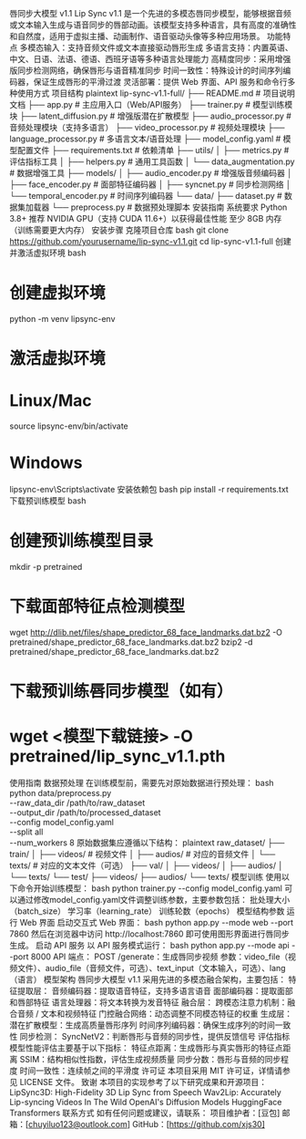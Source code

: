 唇同步大模型 v1.1
Lip Sync v1.1 是一个先进的多模态唇同步模型，能够根据音频或文本输入生成与语音同步的唇部动画。该模型支持多种语言，具有高度的准确性和自然度，适用于虚拟主播、动画制作、语音驱动头像等多种应用场景。
功能特点
多模态输入：支持音频文件或文本直接驱动唇形生成
多语言支持：内置英语、中文、日语、法语、德语、西班牙语等多种语言处理能力
高精度同步：采用增强版同步检测网络，确保唇形与语音精准同步
时间一致性：特殊设计的时间序列编码器，保证生成唇形的平滑过渡
灵活部署：提供 Web 界面、API 服务和命令行多种使用方式
项目结构
plaintext
lip-sync-v1.1-full/
├── README.md               # 项目说明文档
├── app.py                  # 主应用入口（Web/API服务）
├── trainer.py              # 模型训练模块
├── latent_diffusion.py     # 增强版潜在扩散模型
├── audio_processor.py      # 音频处理模块（支持多语言）
├── video_processor.py      # 视频处理模块
├── language_processor.py   # 多语言文本/语音处理
├── model_config.yaml       # 模型配置文件
├── requirements.txt        # 依赖清单
├── utils/
│   ├── metrics.py          # 评估指标工具
│   ├── helpers.py          # 通用工具函数
│   └── data_augmentation.py # 数据增强工具
├── models/
│   ├── audio_encoder.py    # 增强版音频编码器
│   ├── face_encoder.py     # 面部特征编码器
│   ├── syncnet.py          # 同步检测网络
│   └── temporal_encoder.py # 时间序列编码器
└── data/
    ├── dataset.py          # 数据集加载器
    └── preprocess.py       # 数据预处理脚本
安装指南
系统要求
Python 3.8+
推荐 NVIDIA GPU（支持 CUDA 11.6+）以获得最佳性能
至少 8GB 内存（训练需要更大内存）
安装步骤
克隆项目仓库
bash
git clone https://github.com/yourusername/lip-sync-v1.1.git
cd lip-sync-v1.1-full
创建并激活虚拟环境
bash
# 创建虚拟环境
python -m venv lipsync-env

# 激活虚拟环境
# Linux/Mac
source lipsync-env/bin/activate
# Windows
lipsync-env\Scripts\activate
安装依赖包
bash
pip install -r requirements.txt
下载预训练模型
bash
# 创建预训练模型目录
mkdir -p pretrained

# 下载面部特征点检测模型
wget http://dlib.net/files/shape_predictor_68_face_landmarks.dat.bz2 -O pretrained/shape_predictor_68_face_landmarks.dat.bz2
bzip2 -d pretrained/shape_predictor_68_face_landmarks.dat.bz2

# 下载预训练唇同步模型（如有）
# wget <模型下载链接> -O pretrained/lip_sync_v1.1.pth
使用指南
数据预处理
在训练模型前，需要先对原始数据进行预处理：
bash
python data/preprocess.py \
    --raw_data_dir /path/to/raw_dataset \
    --output_dir /path/to/processed_dataset \
    --config model_config.yaml \
    --split all \
    --num_workers 8
原始数据集应遵循以下结构：
plaintext
raw_dataset/
├── train/
│   ├── videos/    # 视频文件
│   ├── audios/    # 对应的音频文件
│   └── texts/     # 对应的文本文件（可选）
├── val/
│   ├── videos/
│   ├── audios/
│   └── texts/
└── test/
    ├── videos/
    ├── audios/
    └── texts/
模型训练
使用以下命令开始训练模型：
bash
python trainer.py --config model_config.yaml
可以通过修改model_config.yaml文件调整训练参数，主要参数包括：
批处理大小（batch_size）
学习率（learning_rate）
训练轮数（epochs）
模型结构参数
运行 Web 界面
启动交互式 Web 界面：
bash
python app.py --mode web --port 7860
然后在浏览器中访问 http://localhost:7860 即可使用图形界面进行唇同步生成。
启动 API 服务
以 API 服务模式运行：
bash
python app.py --mode api --port 8000
API 端点：
POST /generate：生成唇同步视频
参数：video_file（视频文件）、audio_file（音频文件，可选）、text_input（文本输入，可选）、lang（语言）
模型架构
唇同步大模型 v1.1 采用先进的多模态融合架构，主要包括：
特征提取层：
音频编码器：提取语音特征，支持多语言语音
面部编码器：提取面部和唇部特征
语言处理器：将文本转换为发音特征
融合层：
跨模态注意力机制：融合音频 / 文本和视频特征
门控融合网络：动态调整不同模态特征的权重
生成层：
潜在扩散模型：生成高质量唇形序列
时间序列编码器：确保生成序列的时间一致性
同步检测：
SyncNetV2：判断唇形与音频的同步性，提供反馈信号
评估指标
模型性能评估主要基于以下指标：
特征点距离：生成唇形与真实唇形的特征点距离
SSIM：结构相似性指数，评估生成视频质量
同步分数：唇形与音频的同步程度
时间一致性：连续帧之间的平滑度
许可证
本项目采用 MIT 许可证，详情请参见 LICENSE 文件。
致谢
本项目的实现参考了以下研究成果和开源项目：
LipSync3D: High-Fidelity 3D Lip Sync from Speech
Wav2Lip: Accurately Lip-syncing Videos In The Wild
OpenAI's Diffusion Models
HuggingFace Transformers
联系方式
如有任何问题或建议，请联系：
项目维护者：[豆包]
邮箱：[chuyiluo123@outlook.com]
GitHub：[https://github.com/xjs30]
